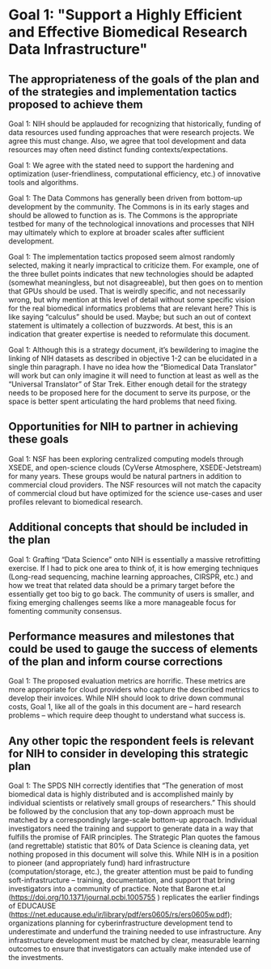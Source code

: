 # Goal 1: "Support a Highly Efficient and Effective Biomedical Research Data Infrastructure"



##  The appropriateness of the goals of the plan and of the strategies and implementation tactics proposed to achieve them

Goal 1: NIH should be applauded for recognizing that historically, funding of
data resources used funding approaches that were research projects. We agree
this must change. Also, we agree that tool development and data resources may
often need distinct funding contexts/expectations.

Goal 1: We agree with the stated need to support the hardening and optimization
(user-friendliness, computational efficiency, etc.) of innovative tools and
algorithms.

Goal 1: The Data Commons has generally been driven from bottom-up development by
the community. The Commons is in its early stages and should be allowed to
function as is. The Commons is the appropriate testbed for many of the
technological innovations and processes that NIH may ultimately which to explore
at broader scales after sufficient development.

Goal 1: The implementation tactics proposed seem almost randomly selected,
making it nearly impractical to criticize them. For example, one of the three
bullet points indicates that new technologies should be adapted (somewhat
meaningless, but not disagreeable), but then goes on to mention that GPUs should
be used. That is weirdly specific, and not necessarily wrong, but why mention at
this level of detail without some specific vision for the real biomedical
informatics problems that are relevant here? This is like saying “calculus”
should be used. Maybe; but such an out of context statement is ultimately a
collection of buzzwords. At best, this is an indication that greater expertise
is needed to reformulate this document.

Goal 1: Although this is a strategy document, it’s bewildering to imagine the
linking of NIH datasets as described in objective 1-2 can be elucidated in a
single thin paragraph. I have no idea how the “Biomedical Data Translator” will
work but can only imagine it will need to function at least as well as the
“Universal Translator” of Star Trek. Either enough detail for the strategy needs
to be proposed here for the document to serve its purpose, or the space is
better spent articulating the hard problems that need fixing.

## Opportunities for NIH to partner in achieving these goals

Goal 1: NSF has been exploring centralized computing models through XSEDE, and
open-science clouds (CyVerse Atmosphere, XSEDE-Jetstream) for many years. These
groups would be natural partners in addition to commercial cloud providers. The
NSF resources will not match the capacity of commercial cloud but have optimized
for the science use-cases and user profiles relevant to biomedical research.

##  Additional concepts that should be included in the plan

Goal 1: Grafting “Data Science” onto NIH is essentially a massive retrofitting
exercise. If I had to pick one area to think of, it is how emerging techniques
(Long-read sequencing, machine learning approaches, CIRSPR, etc.) and how we
treat that related data should be a primary target before the essentially get
too big to go back. The community of users is smaller, and fixing emerging
challenges seems like a more manageable focus for fomenting community consensus. 


## Performance measures and milestones that could be used to gauge the success of elements of the plan and inform course corrections

Goal 1: The proposed evaluation metrics are horrific. These metrics are more
appropriate for cloud providers who capture the described metrics to develop
their invoices. While NIH should look to drive down communal costs, Goal 1,
like all of the goals in this document are – hard research problems –  which
require deep thought to understand what success is.

## Any other topic the respondent feels is relevant for NIH to consider in developing this strategic plan

Goal 1: The SPDS NIH correctly identifies that “The generation of most
biomedical data is highly distributed and is accomplished mainly by individual
scientists or relatively small groups of researchers.” This should be followed
by the conclusion that any top-down approach must be matched by a
correspondingly large-scale bottom-up approach. Individual investigators need
the training and support to generate data in a way that fulfills the promise of
FAIR principles. The Strategic Plan quotes the famous (and regrettable)
statistic that 80% of Data Science is cleaning data, yet nothing proposed in
this document will solve this. While NIH is in a position to pioneer (and
appropriately fund) hard infrastructure (computation/storage, etc.), the greater
attention must be paid to funding soft-infrastructure – training, documentation,
and support that bring investigators into a community of practice. Note that
Barone et.al (https://doi.org/10.1371/journal.pcbi.1005755 ) replicates the
earlier findings of EDUCAUSE (https://net.educause.edu/ir/library/pdf/ers0605/rs/ers0605w.pdf); organizations planning for cyberinfrastructure development tend to underestimate
and underfund the training needed to use infrastructure. Any infrastructure
development must be matched by clear, measurable learning outcomes to ensure
that investigators can actually make intended use of the investments.
